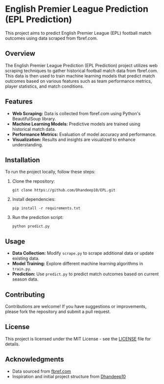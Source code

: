 # English Premier League Prediction (EPL Prediction)

This project aims to predict English Premier League (EPL) football match outcomes using data scraped from fbref.com.

## Overview

The English Premier League Prediction (EPL Prediction) project utilizes web scraping techniques to gather historical football match data from fbref.com. This data is then used to train machine learning models that predict match outcomes based on various features such as team performance metrics, player statistics, and match conditions.

## Features

- **Web Scraping:** Data is collected from fbref.com using Python's BeautifulSoup library.
- **Machine Learning Models:** Predictive models are trained using historical match data.
- **Performance Metrics:** Evaluation of model accuracy and performance.
- **Visualization:** Results and insights are visualized to enhance understanding.

## Installation

To run the project locally, follow these steps:

1. Clone the repository:
   ```
   git clone https://github.com/Dhandeep10/EPL.git
   ```

2. Install dependencies:
   ```
   pip install -r requirements.txt
   ```

3. Run the prediction script:
   ```
   python predict.py
   ```

## Usage

- **Data Collection:** Modify `scrape.py` to scrape additional data or update existing data.
- **Model Training:** Explore different machine learning algorithms in `train.py`.
- **Prediction:** Use `predict.py` to predict match outcomes based on current season data.

## Contributing

Contributions are welcome! If you have suggestions or improvements, please fork the repository and submit a pull request.

## License

This project is licensed under the MIT License - see the [LICENSE](LICENSE) file for details.

## Acknowledgments

- Data sourced from [fbref.com](https://fbref.com/)
- Inspiration and initial project structure from [Dhandeep10](https://github.com/Dhandeep10)

